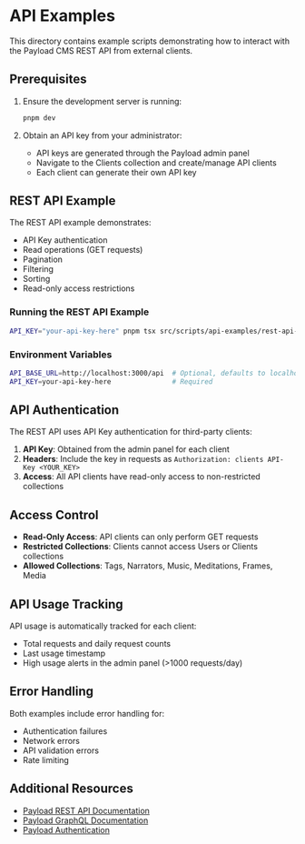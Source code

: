 # API Examples

This directory contains example scripts demonstrating how to interact with the Payload CMS REST API from external clients.

## Prerequisites

1. Ensure the development server is running:
   ```bash
   pnpm dev
   ```

2. Obtain an API key from your administrator:
   - API keys are generated through the Payload admin panel
   - Navigate to the Clients collection and create/manage API clients
   - Each client can generate their own API key

## REST API Example

The REST API example demonstrates:
- API Key authentication
- Read operations (GET requests)
- Pagination
- Filtering
- Sorting
- Read-only access restrictions

### Running the REST API Example

```bash
API_KEY="your-api-key-here" pnpm tsx src/scripts/api-examples/rest-api-example.ts
```

### Environment Variables

```bash
API_BASE_URL=http://localhost:3000/api  # Optional, defaults to localhost
API_KEY=your-api-key-here               # Required
```

## API Authentication

The REST API uses API Key authentication for third-party clients:

1. **API Key**: Obtained from the admin panel for each client
2. **Headers**: Include the key in requests as `Authorization: clients API-Key <YOUR_KEY>`
3. **Access**: All API clients have read-only access to non-restricted collections

## Access Control

- **Read-Only Access**: API clients can only perform GET requests
- **Restricted Collections**: Clients cannot access Users or Clients collections
- **Allowed Collections**: Tags, Narrators, Music, Meditations, Frames, Media

## API Usage Tracking

API usage is automatically tracked for each client:
- Total requests and daily request counts
- Last usage timestamp
- High usage alerts in the admin panel (>1000 requests/day)

## Error Handling

Both examples include error handling for:
- Authentication failures
- Network errors
- API validation errors
- Rate limiting

## Additional Resources

- [Payload REST API Documentation](https://payloadcms.com/docs/rest-api/overview)
- [Payload GraphQL Documentation](https://payloadcms.com/docs/graphql/overview)
- [Payload Authentication](https://payloadcms.com/docs/authentication/overview)